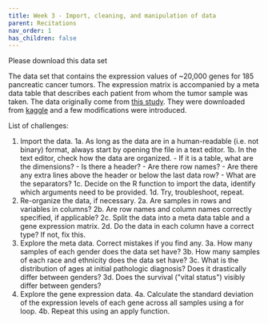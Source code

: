 ```yaml
---
title: Week 3 - Import, cleaning, and manipulation of data
parent: Recitations
nav_order: 1
has_children: false
---
```




Please download this data set []()

The data set that contains the expression values of ~20,000 genes for 185 pancreatic cancer tumors. The expression matrix is accompanied by a meta data table that describes each patient from whom the tumor sample was taken.
The data originally come from [this study](https://www.ncbi.nlm.nih.gov/pmc/articles/PMC6084949/). They were downloaded from [kaggle](https://www.kaggle.com/abhiparashar/cancer-prediction/version/1) and a few modifications were introduced.

List of challenges:
1. Import the data.
	1a. As long as the data are in a human-readable (i.e. not binary) format, always start by opening the file in a text editor.
	1b. In the text editor, check how the data are organized.
		- If it is a table, what are the dimensions?
		- Is there a header?
		- Are there row names?
		- Are there any extra lines above the header or below the last data row?
		- What are the separators?
	1c. Decide on the R function to import the data, identify which arguments need to be provided.
	1d. Try, troubleshoot, repeat.
2. Re-organize the data, if necessary.
	2a. Are samples in rows and variables in columns?
	2b. Are row names and column names correctly specified, if applicable?
	2c. Split the data into a meta data table and a gene expression matrix.
	2d. Do the data in each column have a correct type? If not, fix this.
3. Explore the meta data. Correct mistakes if you find any.
	3a. How many samples of each gender does the data set have?
	3b. How many samples of each race and ethnicity does the data set have?
	3c. What is the distribution of ages at initial pathologic diagnosis? Does it drastically differ between genders?
	3d. Does the survival ("vital status") visibly differ between genders?
4. Explore the gene expression data.
	4a. Calculate the standard deviation of the expression levels of each gene across all samples using a for loop.
	4b. Repeat this using an apply function.
